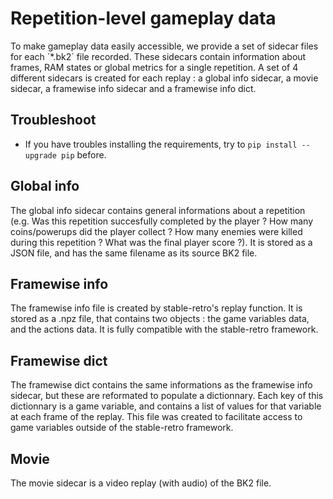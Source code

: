 # Repetition-level gameplay data
To make gameplay data easily accessible, we provide a set of sidecar files for each ­´*.bk2´ file recorded. These sidecars contain information about frames, RAM states or global metrics for a single repetition. A set of 4 different sidecars is created for each replay : a global info sidecar, a movie sidecar, a framewise info sidecar and a framewise info dict.


## Troubleshoot
- If you have troubles installing the requirements, try to `pip install --upgrade pip` before.

## Global info
The global info sidecar contains general informations about a repetition (e.g. Was this repetition succesfully completed by the player ? How many coins/powerups did the player collect ? How many enemies were killed during this repetition ? What was the final player score ?). It is stored as a JSON file, and has the same filename as its source BK2 file.

## Framewise info
The framewise info file is created by stable-retro's replay function. It is stored as a .npz file, that contains two objects : the game variables data, and the actions data. It is fully compatible with the stable-retro framework.

## Framewise dict
The framewise dict contains the same informations as the framewise info sidecar, but these are reformated to populate a dictionnary. Each key of this dictionnary is a game variable, and contains a list of values for that variable at each frame of the replay. This file was created to facilitate access to game variables outside of the stable-retro framework.

## Movie
The movie sidecar is a video replay (with audio) of the BK2 file­.

